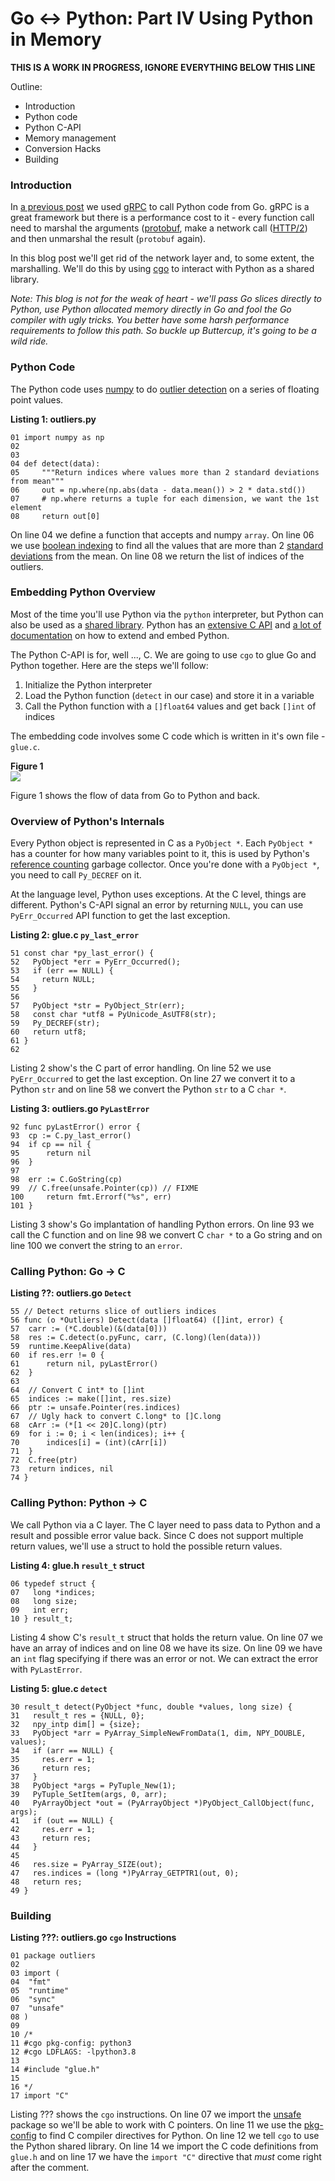 # Go ↔ Python: Part IV Using Python in Memory

**THIS IS A WORK IN PROGRESS, IGNORE EVERYTHING BELOW THIS LINE**

Outline:
- Introduction
- Python code
- Python C-API
- Memory management
- Conversion Hacks
- Building 

### Introduction

In [a previous
post](https://www.ardanlabs.com/blog/2020/06/python-go-grpc.html) we used
[gRPC](https://grpc.io/) to call Python code from Go. gRPC is a great framework
but there is a performance cost to it - every function call need to marshal the
arguments ([protobuf](https://developers.google.com/protocol-buffers), make a
network call ([HTTP/2](https://en.wikipedia.org/wiki/HTTP/2)) and then
unmarshal the result (`protobuf` again).

In this blog post we'll get rid of the network layer and, to some extent, the
marshalling. We'll do this by using [cgo](https://golang.org/cmd/cgo/) to
interact with Python as a shared library.

_Note: This blog is not for the weak of heart - we'll pass Go slices directly
to Python, use Python allocated memory directly in Go and fool the Go compiler
with ugly tricks. You better have some harsh performance requirements to follow
this path. So buckle up Buttercup, it's going to be a wild ride._

### Python Code

The Python code uses [numpy](https://numpy.org/) to do [outlier
detection](https://en.wikipedia.org/wiki/Anomaly_detection) on a series of
floating point values.

**Listing 1: outliers.py**
```
01 import numpy as np
02 
03 
04 def detect(data):
05     """Return indices where values more than 2 standard deviations from mean"""
06     out = np.where(np.abs(data - data.mean()) > 2 * data.std())
07     # np.where returns a tuple for each dimension, we want the 1st element
08     return out[0]
```

On line 04 we define a function that accepts and numpy `array`. On line 06 we use [boolean indexing](https://numpy.org/devdocs/user/basics.indexing.html#boolean-or-mask-index-arrays) to find all the values that are more than 2 [standard deviations](https://en.wikipedia.org/wiki/Standard_deviation) from the mean. On line 08 we return the list of indices of the outliers.

### Embedding Python Overview

Most of the time you'll use Python via the `python` interpreter, but Python can also be used as a [shared library](https://en.wikipedia.org/wiki/Library_(computing)#Shared_libraries). Python has an [extensive C API](https://docs.python.org/3/c-api/index.html) and [a lot of documentation](https://docs.python.org/3/extending/index.html) on how to extend and embed Python.

The Python C-API is for, well ..., C. We are going to use `cgo` to glue Go and Python together. Here are the steps we'll follow:

1. Initialize the Python interpreter
2. Load the Python function (`detect` in our case) and store it in a variable
3. Call the Python function with a `[]float64` values and get back `[]int` of indices

The embedding code involves some C code which is written in it's own file - `glue.c`.


**Figure  1**  
![](data-flow.png)

Figure 1 shows the flow of data from Go to Python and back.

### Overview of Python's Internals

Every Python object is represented in C as a `PyObject *`. Each `PyObject *`
has a counter for how many variables point to it, this is used by Python's
[reference counting](https://en.wikipedia.org/wiki/Reference_counting) garbage
collector. Once you're done with a `PyObject *`, you need to call `Py_DECREF`
on it.

At the language level, Python uses exceptions. At the C level, things are
different. Python's C-API signal an error by returning `NULL`, you can use
`PyErr_Occurred` API function to get the last exception.

**Listing 2: glue.c `py_last_error`**
```
51 const char *py_last_error() {
52   PyObject *err = PyErr_Occurred();
53   if (err == NULL) {
54     return NULL;
55   }
56 
57   PyObject *str = PyObject_Str(err);
58   const char *utf8 = PyUnicode_AsUTF8(str);
59   Py_DECREF(str);
60   return utf8;
61 }
62 
```

Listing 2 show's the C part of error handling.
On line 52 we use `PyErr_Occurred` to get the last exception. On line 27 we
convert it to a Python `str` and on line 58 we convert the Python `str` to a C
`char *`.

**Listing 3: outliers.go `PyLastError`**
```
92 func pyLastError() error {
93 	cp := C.py_last_error()
94 	if cp == nil {
95 		return nil
96 	}
97 
98 	err := C.GoString(cp)
99 	// C.free(unsafe.Pointer(cp)) // FIXME
100 	return fmt.Errorf("%s", err)
101 }
```

Listing 3 show's Go implantation of handling Python errors. On line 93 we call
the C function and on line 98 we convert C `char *` to a Go string and on line
100 we convert the string to an `error`.

### Calling Python: Go -> C

**Listing ??: outliers.go `Detect`**
```
55 // Detect returns slice of outliers indices
56 func (o *Outliers) Detect(data []float64) ([]int, error) {
57 	carr := (*C.double)(&(data[0]))
58 	res := C.detect(o.pyFunc, carr, (C.long)(len(data)))
59 	runtime.KeepAlive(data)
60 	if res.err != 0 {
61 		return nil, pyLastError()
62 	}
63 
64 	// Convert C int* to []int
65 	indices := make([]int, res.size)
66 	ptr := unsafe.Pointer(res.indices)
67 	// Ugly hack to convert C.long* to []C.long
68 	cArr := (*[1 << 20]C.long)(ptr)
69 	for i := 0; i < len(indices); i++ {
70 		indices[i] = (int)(cArr[i])
71 	}
72 	C.free(ptr)
73 	return indices, nil
74 }
```


### Calling Python: Python -> C

We call Python via a C layer. The C layer need to pass data to Python and a
result and possible error value back.
Since C does not support multiple return values, we'll use a struct to hold the possible return values.

**Listing 4: glue.h `result_t` struct**
```
06 typedef struct {
07   long *indices;
08   long size;
09   int err;
10 } result_t;
```

Listing 4 show C's `result_t` struct that holds the return value.
On line 07 we have an array of indices and on line 08 we have its size.
On line 09 we have an `int` flag specifying if there was an error or not. We
can extract the error with `PyLastError`.


**Listing 5: glue.c `detect`**
```
30 result_t detect(PyObject *func, double *values, long size) {
31   result_t res = {NULL, 0};
32   npy_intp dim[] = {size};
33   PyObject *arr = PyArray_SimpleNewFromData(1, dim, NPY_DOUBLE, values);
34   if (arr == NULL) {
35     res.err = 1;
36     return res;
37   }
38   PyObject *args = PyTuple_New(1);
39   PyTuple_SetItem(args, 0, arr);
40   PyArrayObject *out = (PyArrayObject *)PyObject_CallObject(func, args);
41   if (out == NULL) {
42     res.err = 1;
43     return res;
44   }
45 
46   res.size = PyArray_SIZE(out);
47   res.indices = (long *)PyArray_GETPTR1(out, 0);
48   return res;
49 }
```



### Building

**Listing ???: outliers.go `cgo` Instructions**
```
01 package outliers
02 
03 import (
04 	"fmt"
05 	"runtime"
06 	"sync"
07 	"unsafe"
08 )
09 
10 /*
11 #cgo pkg-config: python3
12 #cgo LDFLAGS: -lpython3.8
13 
14 #include "glue.h"
15 
16 */
17 import "C"
```

Listing ??? shows the `cgo` instructions. On line 07 we import the [unsafe](https://golang.org/pkg/unsafe/) package so we'll be able to work with C pointers.
On line 11 we use the [pkg-config](https://www.freedesktop.org/wiki/Software/pkg-config/) to find C compiler directives for Python. On line 12 we tell `cgo` to use the Python shared library.
On line 14 we import the C code definitions from `glue.h` and on line 17 we have the `import "C"` directive that *must* come right after the comment.
